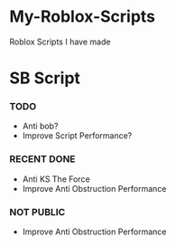 # My-Roblox-Scripts
Roblox Scripts I have made

# SB Script
### TODO
 - Anti bob?
 - Improve Script Performance?

### RECENT DONE
 - Anti KS The Force
 - Improve Anti Obstruction Performance

### NOT PUBLIC
 - Improve Anti Obstruction Performance
